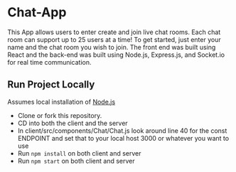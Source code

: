 # Chat-App

This App allows users to enter create and join live chat rooms. Each chat room can support up to 25 users at a time! To get started, just enter your name and the chat room you wish to join. The front end was built using React and the back-end was built using Node.js, Express.js, and Socket.io for real time communication.

## Run Project Locally

Assumes local installation of [Node.js](https://nodejs.org)

- Clone or fork this repository.
- CD into both the client and the server
- In client/src/components/Chat/Chat.js look around line 40 for the const ENDPOINT and set that to your local host 3000 or whatever you want to use
- Run `npm install` on both client and server
- Run `npm start` on both client and server
